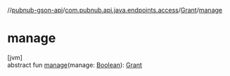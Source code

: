 //[pubnub-gson-api](../../../index.md)/[com.pubnub.api.java.endpoints.access](../index.md)/[Grant](index.md)/[manage](manage.md)

# manage

[jvm]\
abstract fun [manage](manage.md)(manage: [Boolean](https://kotlinlang.org/api/core/kotlin-stdlib/kotlin/-boolean/index.html)): [Grant](index.md)
